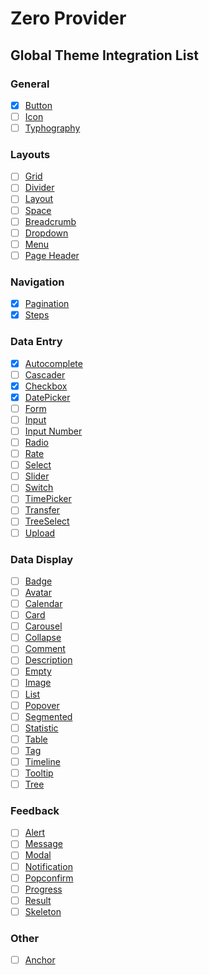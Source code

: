 # Zero Provider

## Global Theme Integration List

### General

- [x] [Button](https://www.figma.com/file/1ruOpZop1syIK3VdtJXKpS/Design-Guidelines?node-id=1%3A3&t=iTURDRCy7BXIGRBZ-0)
- [ ] [Icon](https://www.figma.com/file/1ruOpZop1syIK3VdtJXKpS/Design-Guidelines?node-id=73%3A1&t=iTURDRCy7BXIGRBZ-0)
- [ ] [Typhography](https://www.figma.com/file/1ruOpZop1syIK3VdtJXKpS/Design-Guidelines?node-id=473%3A956&t=iTURDRCy7BXIGRBZ-0)

### Layouts

- [ ] [Grid](https://www.figma.com/file/1ruOpZop1syIK3VdtJXKpS/Design-Guidelines?node-id=0%3A1&t=iTURDRCy7BXIGRBZ-0)
- [ ] [Divider](https://www.figma.com/file/1ruOpZop1syIK3VdtJXKpS/Design-Guidelines?node-id=354%3A7&t=iTURDRCy7BXIGRBZ-0)
- [ ] [Layout](https://www.figma.com/file/1ruOpZop1syIK3VdtJXKpS/Design-Guidelines?node-id=1%3A2&t=iTURDRCy7BXIGRBZ-0)
- [ ] [Space](https://www.figma.com/file/1ruOpZop1syIK3VdtJXKpS/Design-Guidelines?node-id=479%3A19&t=iTURDRCy7BXIGRBZ-0)
- [ ] [Breadcrumb](https://www.figma.com/file/1ruOpZop1syIK3VdtJXKpS/Design-Guidelines?node-id=18%3A1176&t=iTURDRCy7BXIGRBZ-0)
- [ ] [Dropdown](https://www.figma.com/file/1ruOpZop1syIK3VdtJXKpS/Design-Guidelines?node-id=209%3A13&t=iTURDRCy7BXIGRBZ-0)
- [ ] [Menu](https://www.figma.com/file/1ruOpZop1syIK3VdtJXKpS/Design-Guidelines?node-id=233%3A8008&t=iTURDRCy7BXIGRBZ-0)
- [ ] [Page Header](https://www.figma.com/file/1ruOpZop1syIK3VdtJXKpS/Design-Guidelines?node-id=966%3A0&t=iTURDRCy7BXIGRBZ-0)

### Navigation

- [x] [Pagination](https://www.figma.com/file/1ruOpZop1syIK3VdtJXKpS/Design-Guidelines?node-id=212%3A148&t=iTURDRCy7BXIGRBZ-0)
- [x] [Steps](https://www.figma.com/file/1ruOpZop1syIK3VdtJXKpS/Design-Guidelines?node-id=238%3A780&t=iTURDRCy7BXIGRBZ-0)

### Data Entry

- [x] [Autocomplete](https://www.figma.com/file/1ruOpZop1syIK3VdtJXKpS/Design-Guidelines?node-id=53122%3A15&t=iTURDRCy7BXIGRBZ-0)
- [ ] [Cascader](https://www.figma.com/file/1ruOpZop1syIK3VdtJXKpS/Design-Guidelines?node-id=53122%3A15&t=iTURDRCy7BXIGRBZ-0)
- [x] [Checkbox](https://www.figma.com/file/1ruOpZop1syIK3VdtJXKpS/Design-Guidelines?node-id=91%3A4&t=iTURDRCy7BXIGRBZ-0)
- [x] [DatePicker](https://www.figma.com/file/1ruOpZop1syIK3VdtJXKpS/Design-Guidelines?node-id=1277%3A4535&t=iTURDRCy7BXIGRBZ-0)
- [ ] [Form](https://www.figma.com/file/1ruOpZop1syIK3VdtJXKpS/Design-Guidelines?node-id=234%3A0&t=iTURDRCy7BXIGRBZ-0)
- [ ] [Input](https://www.figma.com/file/1ruOpZop1syIK3VdtJXKpS/Design-Guidelines?node-id=637%3A35&t=iTURDRCy7BXIGRBZ-0)
- [ ] [Input Number](https://www.figma.com/file/1ruOpZop1syIK3VdtJXKpS/Design-Guidelines?node-id=205%3A602&t=iTURDRCy7BXIGRBZ-0)
- [ ] [Radio](https://www.figma.com/file/1ruOpZop1syIK3VdtJXKpS/Design-Guidelines?node-id=118%3A0&t=iTURDRCy7BXIGRBZ-0)
- [ ] [Rate](https://www.figma.com/file/1ruOpZop1syIK3VdtJXKpS/Design-Guidelines?node-id=1349%3A14935&t=iTURDRCy7BXIGRBZ-0)
- [ ] [Select](https://www.figma.com/file/1ruOpZop1syIK3VdtJXKpS/Design-Guidelines?node-id=6908%3A60704&t=iTURDRCy7BXIGRBZ-0)
- [ ] [Slider](https://www.figma.com/file/1ruOpZop1syIK3VdtJXKpS/Design-Guidelines?node-id=7604%3A73673&t=iTURDRCy7BXIGRBZ-0)
- [ ] [Switch](https://www.figma.com/file/1ruOpZop1syIK3VdtJXKpS/Design-Guidelines?node-id=506%3A0&t=iTURDRCy7BXIGRBZ-0)
- [ ] [TimePicker](https://www.figma.com/file/1ruOpZop1syIK3VdtJXKpS/Design-Guidelines?node-id=753%3A1582&t=iTURDRCy7BXIGRBZ-0)
- [ ] [Transfer](https://www.figma.com/file/1ruOpZop1syIK3VdtJXKpS/Design-Guidelines?node-id=745%3A2809&t=iTURDRCy7BXIGRBZ-0)
- [ ] [TreeSelect](https://www.figma.com/file/1ruOpZop1syIK3VdtJXKpS/Design-Guidelines?node-id=532%3A2026&t=iTURDRCy7BXIGRBZ-0)
- [ ] [Upload](https://www.figma.com/file/1ruOpZop1syIK3VdtJXKpS/Design-Guidelines?node-id=1284%3A13702&t=iTURDRCy7BXIGRBZ-0)

### Data Display

- [ ] [Badge](https://www.figma.com/file/1ruOpZop1syIK3VdtJXKpS/Design-Guidelines?node-id=1127%3A10813&t=iTURDRCy7BXIGRBZ-0)
- [ ] [Avatar](https://www.figma.com/file/1ruOpZop1syIK3VdtJXKpS/Design-Guidelines?node-id=1124%3A0&t=iTURDRCy7BXIGRBZ-0)
- [ ] [Calendar](https://www.figma.com/file/1ruOpZop1syIK3VdtJXKpS/Design-Guidelines?node-id=1192%3A10060&t=iTURDRCy7BXIGRBZ-0)
- [ ] [Card](https://www.figma.com/file/1ruOpZop1syIK3VdtJXKpS/Design-Guidelines?node-id=16020%3A12&t=iTURDRCy7BXIGRBZ-0)
- [ ] [Carousel](https://www.figma.com/file/1ruOpZop1syIK3VdtJXKpS/Design-Guidelines?node-id=3595%3A0&t=iTURDRCy7BXIGRBZ-0)
- [ ] [Collapse](https://www.figma.com/file/1ruOpZop1syIK3VdtJXKpS/Design-Guidelines?node-id=742%3A2684&t=iTURDRCy7BXIGRBZ-0)
- [ ] [Comment](https://www.figma.com/file/1ruOpZop1syIK3VdtJXKpS/Design-Guidelines?node-id=1131%3A39&t=iTURDRCy7BXIGRBZ-0)
- [ ] [Description](https://www.figma.com/file/1ruOpZop1syIK3VdtJXKpS/Design-Guidelines?node-id=459%3A29&t=iTURDRCy7BXIGRBZ-0)
- [ ] [Empty](https://www.figma.com/file/1ruOpZop1syIK3VdtJXKpS/Design-Guidelines?node-id=797%3A0&t=iTURDRCy7BXIGRBZ-0)
- [ ] [Image](https://www.figma.com/file/1ruOpZop1syIK3VdtJXKpS/Design-Guidelines?node-id=15812%3A0&t=iTURDRCy7BXIGRBZ-0)
- [ ] [List](https://www.figma.com/file/1ruOpZop1syIK3VdtJXKpS/Design-Guidelines?node-id=1170%3A1408&t=iTURDRCy7BXIGRBZ-0)
- [ ] [Popover](https://www.figma.com/file/1ruOpZop1syIK3VdtJXKpS/Design-Guidelines?node-id=101240%3A0&t=iTURDRCy7BXIGRBZ-0)
- [ ] [Segmented](https://www.figma.com/file/1ruOpZop1syIK3VdtJXKpS/Design-Guidelines?node-id=155198%3A157606&t=iTURDRCy7BXIGRBZ-0)
- [ ] [Statistic](https://www.figma.com/file/1ruOpZop1syIK3VdtJXKpS/Design-Guidelines?node-id=1110%3A9876&t=iTURDRCy7BXIGRBZ-0)
- [ ] [Table](https://www.figma.com/file/1ruOpZop1syIK3VdtJXKpS/Design-Guidelines?node-id=36%3A10&t=iTURDRCy7BXIGRBZ-0)
- [ ] [Tag](https://www.figma.com/file/1ruOpZop1syIK3VdtJXKpS/Design-Guidelines?node-id=45%3A163&t=iTURDRCy7BXIGRBZ-0)
- [ ] [Timeline](https://www.figma.com/file/1ruOpZop1syIK3VdtJXKpS/Design-Guidelines?node-id=1385%3A15071&t=iTURDRCy7BXIGRBZ-0)
- [ ] [Tooltip](https://www.figma.com/file/1ruOpZop1syIK3VdtJXKpS/Design-Guidelines?node-id=6636%3A0&t=iTURDRCy7BXIGRBZ-0)
- [ ] [Tree](https://www.figma.com/file/1ruOpZop1syIK3VdtJXKpS/Design-Guidelines?node-id=548%3A0&t=iTURDRCy7BXIGRBZ-0)

### Feedback

- [ ] [Alert](https://www.figma.com/file/1ruOpZop1syIK3VdtJXKpS/Design-Guidelines?node-id=1169%3A2&t=iTURDRCy7BXIGRBZ-0)
- [ ] [Message](https://www.figma.com/file/1ruOpZop1syIK3VdtJXKpS/Design-Guidelines?node-id=705%3A0&t=iTURDRCy7BXIGRBZ-0)
- [ ] [Modal](https://www.figma.com/file/1ruOpZop1syIK3VdtJXKpS/Design-Guidelines?node-id=628%3A0&t=iTURDRCy7BXIGRBZ-0)
- [ ] [Notification](https://www.figma.com/file/1ruOpZop1syIK3VdtJXKpS/Design-Guidelines?node-id=732%3A9&t=iTURDRCy7BXIGRBZ-0)
- [ ] [Popconfirm](https://www.figma.com/file/1ruOpZop1syIK3VdtJXKpS/Design-Guidelines?node-id=1056%3A9809&t=iTURDRCy7BXIGRBZ-0)
- [ ] [Progress](https://www.figma.com/file/1ruOpZop1syIK3VdtJXKpS/Design-Guidelines?node-id=1020%3A7960&t=iTURDRCy7BXIGRBZ-0)
- [ ] [Result](https://www.figma.com/file/1ruOpZop1syIK3VdtJXKpS/Design-Guidelines?node-id=1065%3A9895&t=iTURDRCy7BXIGRBZ-0)
- [ ] [Skeleton](https://www.figma.com/file/1ruOpZop1syIK3VdtJXKpS/Design-Guidelines?node-id=9915%3A0&t=iTURDRCy7BXIGRBZ-0)

### Other

- [ ] [Anchor](https://www.figma.com/file/1ruOpZop1syIK3VdtJXKpS/Design-Guidelines?node-id=6748%3A59388&t=iTURDRCy7BXIGRBZ-0)
